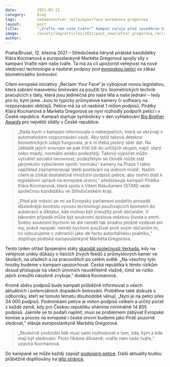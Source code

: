 ```yaml
---
date:         2021-03-12
category:     blog
tags:         nedamsvoutvar reclaimyourface kocmanova gregorova
layout:       post
title:        "„Vraťte nám naše tváře!“ Kampaň varuje před zaváděním biometrického šmírování"
image:        /assets/img/articles/2021/post_newsletter_gregorova_reclaim_face.png
author:       
---
```


Praha/Brusel, 12. března 2021 – Středočeská lídryně pirátské kandidátky Klára Kocmanová a europoslankyně Markéta Gregorová spojily síly v kampani Vraťte nám naše tváře. Ta má za cíl upozornit veřejnost na nové sledovací technologie a nasbírat podpisy pod [evropskou petici](https://reclaimyourface.eu/) za zákaz biometrického šmírování.

Cílem evropské iniciativy „Reclaim Your Face“ je vybojovat novou legislativu, která zabrání masovému šmírování za použití tzv. biometrických technik pracujících s daty, která jsou jedinečná pro naše těla a naše jednání – tedy pro to, kým jsme. Jsou to typicky průmyslové kamery či softwary na rozpoznávání obličejů. Petice má za cíl nasbírat 1 milion podpisů. Pirátky Klára Kocmanová a Markéta Gregorová se nyní rozhodly podpořit petici i v České republice. Kampaň startuje symbolicky v den vyhlašování [Big Brother Awards](https://bigbrotherawards.cz/) pro největší slídily v České republice.

> „Ráda bych v kampani informovala o nebezpečích, která se ukrývají v automatickém rozpoznávání osob. Aby totiž taková detekce biometrických údajů fungovala, je k ní třeba plošný sběr dat. Na základě jejich srovnání se pak třídí lidi do určitých skupin, např. starý nebo mladý, normální anebo podezřelý. Takový výpočet může vytvářet sociální nerovnost; podezřelým se člověk může stát jakýmkoliv vybočením oproti ‘normálu’: kamery na Praze 1 takto například zaznamenávají ‘delší postávání na jednom místě’. Naším cílem je získat dostatečné množství podpisů petice, aby mohlo dojít k legislativní úpravě na evropské úrovni,“ představuje kampaň Pirátka Klára Kocmanová, která spolu s Vítem Rakušanem (STAN) vede společnou kandidátku ve Středočeském kraji.

> „Před pár měsíci se mi za Evropský parlament podařilo prosadit důslednější kontrolu vývozu technologií používajících biometrii do autokracií a diktatur, kde mohou být zneužity proti občanům. V takovém případě může být soukromí doslova otázkou života a smrti. Svého soukromí bychom se ale neměli tak snadno plošně vzdávat ani my, právě naopak: neměli bychom používat proti svým občanům to, co odsuzujeme v zahraničí jako de facto autoritářskou praktiku,“ doplňuje pirátská europoslankyně Markéta Gregorová. 

Tento týden otřásl Spojenými státy [skandál společnosti Verkada](https://www.vice.com/en/article/wx83bz/verkada-hacked-facial-recognition-customers), kdy na veřejnost unikly důkazy o tisících živých feedů z průmyslových kamer ve školách, na úřadech a na pracovištích po celém světě. „Na všechny tyto hrozby budeme v kampani upozorňovat. Česká republika k těmto rizikům dosud přistupuje na všech úrovních neuvěřitelně vlažně, čímž se riziko jejich zneužití násobně zvyšuje,” dodává Kocmanová.

Kromě sběru podpisů bude kampaň průběžně informovat o všech aktuálních i potenciálních dopadech šmírování. Proběhne také diskuze s odborníky, kteří se tomuto tématu dlouhodobě věnují. „Nyní je na petici přes 34 000 podpisů. Podmínkami petice je milion podpisů celkem a určitý počet z každé země, kdy pro Českou republiku sháníme minimálně 14 805 podpisů. Jakmile se to podaří naplnit, musí se problémem zabývat Evropské komise a proces na evropské i české úrovni budeme jako Piráti pozorně sledovat,” slibuje europoslankyně Markéta Gregorová.

> „Skutečně svobodní lidé musí sami rozhodovat o tom, zda, kým a kde mají být sledováni. Proto říkáme důrazně: vraťte nám naše tváře,“ uzavírá Kocmanová. 

Do kampaně se může každý zapojit [podpisem petice](https://reclaimyourface.eu/cs/). Další aktuality budou průběžně doplňovány na [této stránce](https://zo.pirati.cz/tvare/).
